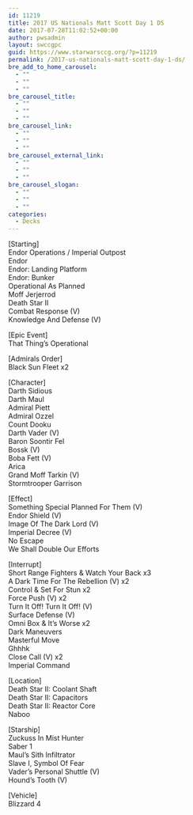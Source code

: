 ```yaml
---
id: 11219
title: 2017 US Nationals Matt Scott Day 1 DS
date: 2017-07-28T11:02:52+00:00
author: pwsadmin
layout: swccgpc
guid: https://www.starwarsccg.org/?p=11219
permalink: /2017-us-nationals-matt-scott-day-1-ds/
bre_add_to_home_carousel:
  - ""
  - ""
  - ""
bre_carousel_title:
  - ""
  - ""
  - ""
bre_carousel_link:
  - ""
  - ""
  - ""
bre_carousel_external_link:
  - ""
  - ""
  - ""
bre_carousel_slogan:
  - ""
  - ""
  - ""
categories:
  - Decks
---
```

[Starting]  
Endor Operations / Imperial Outpost  
Endor  
Endor: Landing Platform  
Endor: Bunker  
Operational As Planned  
Moff Jerjerrod  
Death Star II  
Combat Response (V)  
Knowledge And Defense (V)

[Epic Event]  
That Thing&#8217;s Operational

[Admirals Order]  
Black Sun Fleet x2

[Character]  
Darth Sidious  
Darth Maul  
Admiral Piett  
Admiral Ozzel  
Count Dooku  
Darth Vader (V)  
Baron Soontir Fel  
Bossk (V)  
Boba Fett (V)  
Arica  
Grand Moff Tarkin (V)  
Stormtrooper Garrison

[Effect]  
Something Special Planned For Them (V)  
Endor Shield (V)  
Image Of The Dark Lord (V)  
Imperial Decree (V)  
No Escape  
We Shall Double Our Efforts

[Interrupt]  
Short Range Fighters & Watch Your Back x3  
A Dark Time For The Rebellion (V) x2  
Control & Set For Stun x2  
Force Push (V) x2  
Turn It Off! Turn It Off! (V)  
Surface Defense (V)  
Omni Box & It&#8217;s Worse x2  
Dark Maneuvers  
Masterful Move  
Ghhhk  
Close Call (V) x2  
Imperial Command

[Location]  
Death Star II: Coolant Shaft  
Death Star II: Capacitors  
Death Star II: Reactor Core  
Naboo

[Starship]  
Zuckuss In Mist Hunter  
Saber 1  
Maul&#8217;s Sith Infiltrator  
Slave I, Symbol Of Fear  
Vader&#8217;s Personal Shuttle (V)  
Hound&#8217;s Tooth (V)

[Vehicle]  
Blizzard 4